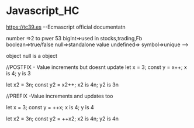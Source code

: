 # Javascript_HC

https://tc39.es
--Ecmascript official documentatn

number =>2 to pwer 53
bigInt=>used in stocks,trading,Fb
boolean=>true/false
null=>standalone value
undefined=>
symbol=>unique -->

object
null is a object

//POSTFIX - Value increments but doesnt update
let x = 3;
const y = x++;
x is 4; y is 3

let x2 = 3n;
const y2 = x2++;
x2 is 4n; y2 is 3n

//PREFIX -Value increments and updates too

let x = 3;
const y = ++x;
x is 4; y is 4

let x2 = 3n;
const y2 = ++x2;
x2 is 4n; y2 is 4n
